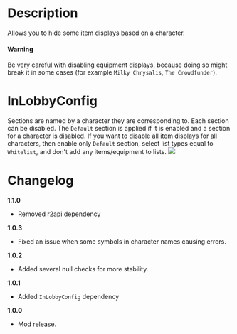# Description
Allows you to hide some item displays based on a character.

#### Warning
Be very careful with disabling equipment displays, because doing so might break it in some cases (for example `Milky Chrysalis`, `The Crowdfunder`).

# InLobbyConfig
Sections are named by a character they are corresponding to.
Each section can be disabled.
The `Default` section is applied if it is enabled and a section for a character is disabled.
If you want to disable all item displays for all characters, then enable only `Default` section, select list types equal to `Whitelist`, and don't add any items/equipment to lists.
![](https://cdn.discordapp.com/attachments/706089456855154778/795635695725051924/unknown.png)

# Changelog
**1.1.0**

* Removed r2api dependency

**1.0.3**

* Fixed an issue when some symbols in character names causing errors.

**1.0.2**

* Added several null checks for more stability.

**1.0.1**

* Added `InLobbyConfig` dependency

**1.0.0**

* Mod release.
